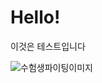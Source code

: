 # Hello!

이것은 테스트입니다

![수험생파이팅이미지](https://mml.pstatic.net/www/mobile/edit/20231114_1095/upload_1699962645484FLmmF.gif)